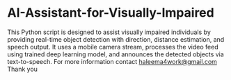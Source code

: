 # AI-Assistant-for-Visually-Impaired
This Python script is designed to assist visually impaired individuals by providing real-time object detection with direction, distance estimation, and speech output. It uses a mobile camera stream, processes the video feed using trained deep learning model, and announces the detected objects via text-to-speech.
For more information contact haleema4work@gmail.com 
Thank you
